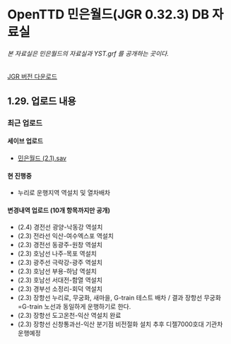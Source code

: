 # OpenTTD 민은월드(JGR 0.32.3) DB 자료실
###### 본 자료실은 민은월드의 자료실과 YST.grf 를 공개하는 곳이다.
[JGR 버전 다운로드](https://github.com/JGRennison/OpenTTD-patches/releases)

## 1.29. 업로드 내용
### 최근 업로드
#### 세이브 업로드
- [민은월드 (2.1).sav](https://github.com/evepoi/minenworld/blob/master/save/%EB%AF%BC%EC%9D%80%EC%9B%94%EB%93%9C%20(2.1).sav)

#### 현 진행중
- 누리로 운행지역 역설치 및 열차배차

#### 변경내역 업로드 (10개 항목까지만 공개)
- (2.4) 경전선 광양-낙동강 역설치
- (2.3) 전라선 익산-여수엑스포 역설치
- (2.3) 경전선 동광주-원창 역설치
- (2.3) 호남선 나주-목포 역설치
- (2.3) 광주선 극락강-광주 역설치
- (2.3) 호남선 부용-하남 역설치
- (2.3) 호남선 서대전-함열 역설치
- (2.3) 경부선 소정리-회덕 역설치
- (2.3) 장항선 누리로, 무궁화, 새마을, G-train 테스트 배차 / 결과 장항선 무궁화=G-train 노선과 동일하게 운행하기로 한다.
- (2.3) 장항선 도고온천-익산 역설치 완료
- (2.3) 장항선 신창통과선-익산 분기점 비전절화 설치 추후 디젤7000호대 기관차 운행예정